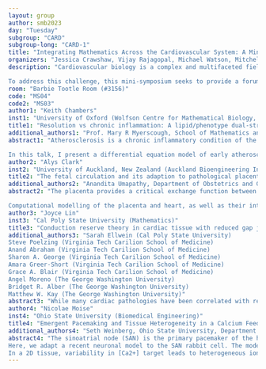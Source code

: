 ```yaml
---
layout: group
author: smb2023
day: "Tuesday"
subgroup: "CARD"
subgroup-long: "CARD-1"
title: "Integrating Mathematics Across the Cardiovascular System: A Mini-Symposium on Multilevel Modelling of Cardiovascular Biology"
organizers: "Jessica Crawshaw, Vijay Rajagopal, Michael Watson, Mitchel Colebank, Seth Weinberg"
description: "Cardiovascular biology is a complex and multifaceted field that encompasses a wide range of physical and biological processes occurring across multiple levels, including the cardiac, vascular, and microvascular systems. At each level of the cardiovascular system, mathematical modelling plays a critical role in integrating data and understanding the underlying mechanisms governing these processes. While there has been significant progress in mathematical and computational cardiovascular biology over the past decade, mathematicians and engineers at each level have tended to work in isolated silos, which risks producing a fragmented understanding of the cardiovascular system and threatens to slow scientific progress. This issue carries significant implications for the broader field of mathematical biology, as cardiovascular models frequently serve as building blocks for larger models of other systems, such as developmental biology, oncology, drug development, tissue engineering, and regenerative medicine.

To address this challenge, this mini-symposium seeks to provide a forum for collaboration between mathematicians and engineers from each level of the cardiovascular system. The aim is to facilitate the exchange of ideas, foster new collaborations, and promote a more comprehensive understanding of cardiovascular biology through mathematical modelling. The mini-symposium will feature talks by leading researchers in the field covering various topics, including cardiac physiology modelling, vascular disease, microvascular development, and blood flow dynamics. Each talk will showcase innovative mathematical models and computational tools used to understand the complex processes underlying cardiovascular development, function, and dysfunction. This mini-symposium provides a unique opportunity for mathematicians and engineers interested in cardiovascular biology to exchange ideas, discuss recent developments, and foster new collaborations."
room: "Barbie Tootle Room (#3156)"
code: "MS04"
code2: "MS03"
author1: "Keith Chambers"
inst1: "University of Oxford (Wolfson Centre for Mathematical Biology, Mathematical Institute)"
title1: "Resolution vs chronic inflammation: A lipid/phenotype dual-structured model for early atherosclerosis"
additional_authors1: "Prof. Mary R Myerscough, School of Mathematics and Statistics, University of Sydney; Prof. Helen M Byrne, Mathematical Institute, University of Oxford"
abstract1: "Atherosclerosis is a chronic inflammatory condition of the artery wall. Despite being the underlying cause of approximately half the deaths in westernized society, the disease remains incompletely understood due to its biological complexity. A key component of the disease is the role played by monocyte-derived macrophages, which are the primary type of immune cell recruited to the lesion in response to artery wall lipid accumulation. Macrophages accumulate lipid by clearing their local environment of low-density lipoprotein particles and cellular debris, and can offload lipid to HDL particles to ferry out of the lesion. Further, macrophages can either promote further inflammation or disease resolution by contributing to signaling pathways according to their phenotype. Macrophage phenotype is strongly influenced by microenvironmental stimuli and is commonly represented as a spectrum from pro-inflammatory M1-like cells to anti-inflammatory M2-like cells in the biological literature. The balance of M1-like and M2-like cells determines the trajectory of atherosclerosis.

In this talk, I present a differential equation model of early atherosclerosis with a macrophage population that is structured by both lipid load and phenotype. We consider firstly a discrete formulation in which lipid and phenotype are represented as indices taken from a bounded set of integers. We show that this model admits a closed subsystem by summing the equations of the full model. Numerical solutions indicate that if endothelial damage is ongoing, the model artery wall may exhibit chronic inflammation or oscillatory solutions that are induced by the partial resolution of inflammation. If endothelial damage is an initial transient, the model predicts a transition from a predominantly M1-like macrophage population at early times to a resolving M2-like population at later times; this behaviour reflects an acute inflammatory response."
author2: "Alys Clark"
inst2: "University of Auckland, New Zealand (Auckland Bioengineering Institute)"
title2: "The fetal circulation and its adaption to pathological placental development"
additional_authors2: "Anandita Umapathy, Department of Obstetrics and Gynaecology, Faculty of Medical and Health Sciences, University of Auckland; Sophie Shamailov, Department of Physics, Faculty of Sciences, University of Auckland; Toby Jackson, Auckland Bioengineering Institute, University of Auckland; Jo James, Department of Obstetrics and Gynaecology, Faculty of Medical and Health Sciences, University of Auckland"
abstract2: "The placenta provides a critical exchange function between the mother and developing fetus. To effectively exchange nutrients and gases it develops a complex branching vasculature across pregnancy. Dysfunction in its exchange capacity impacts fetal growth trajectory, leading to a condition known as fetal growth restriction (FGR). FGR results in increased long term cardiovascular risk for the baby, compared to appropriately grown fetuses. FGR placentae exhibit impaired vascular function, increasing the resistance in this major vascular bed within the fetal circulation. In turn, this dysfunction is thought to impact cardiac development, with FGR hearts exhibiting structural changes such as hypertrophy. However, the biomechanical interactions between the heart and the placenta in pregnancy are not well-established.

Computational modelling of the placenta and heart, as well as their interaction within the fetal circulation provides opportunities to better understand the contribution of pathological placental development to cardiac dysfunction in FGR pregnancies. Here we present an image and model based approach to understanding these interactions. First, we present detailed anatomical assessment of placental vascular structure, alongside model predictions of the impact of placental vascular network architecture on its haemodynamic function. We then assess the impact of placental vascular architecture embedded in a zero-dimensional fetal circulation model, that predicts the relationship between placental branching structure and clinically measurable ultrasound metrics. Finally, we show how we can extend this model and imaged based framework to animal models of placental dysfunction, where we have demonstrated a significant decrease in right ventricular cavity volume, alongside a reduction in placental vascular density."
author3: "Joyce Lin"
inst3: "Cal Poly State University (Mathematics)"
title3: "Conduction reserve theory in cardiac tissue with reduced gap junction coupling"
additional_authors3: "Sarah Ellwein (Cal Poly State University)
Steve Poelzing (Virginia Tech Carilion School of Medicine)
Anand Abraham (Virginia Tech Carilion School of Medicine)
Sharon A. George (Virginia Tech Carilion School of Medicine)
Amara Greer-Short (Virginia Tech Carilion School of Medicine)
Grace A. Blair (Virginia Tech Carilion School of Medicine)
Angel Moreno (The George Washington University)
Bridget R. Alber (The George Washington University)
Matthew W. Kay (The George Washington University)"
abstract3: "While many cardiac pathologies have been correlated with reduced gap junctional coupling, the relationship between phenotype and functional expression of the connexin gap junctional family of proteins is unclear. These proteins are an important modulator of cardiac conduction velocity, yet a 50% reduction of gap junctional protein has been shown to have little impact on myocardial conduction. We explore the theory of conduction reserve, which can operate through two mechanisms: The first mechanism, ephaptic coupling, maintains conduction with low gap junctional coupling by increasing the electrical fields generated in the sodium channel-rich clefts between neighboring myocytes. The other mechanism allows low gap junctional coupling to increase intracellular charge accumulation within myocytes, resulting in a faster transmembrane potential rate of change during depolarization that maintains macroscopic conduction. To provide insight into the role these two mechanisms play during gap junctional remodeling, we focus on the relationship between ephaptic coupling and charge accumulation using simulations as well as perfused mouse heart experiments. Mathematical modeling of conduction in a cardiac tissue as well as corresponding experimental heart studies will be presented. With insight from simulations, the relative contributions of ephaptic coupling and charge accumulation on action potential parameters and conduction velocities will be shown. Both simulation and experimental results support a common conclusion that low gap junctional coupling decreases and narrowing perinexal width increases the rate of the action potential upstroke when sodium channels are densely expressed at the ends of myocytes, indicating that conduction reserve may be more dependent on ephaptic coupling than charge accumulation under pathological conditions."
author4: "Nicolae Moise"
inst4: "Ohio State University (Biomedical Engineering)"
title4: "Emergent Pacemaking and Tissue Heterogeneity in a Calcium Feedback Regulatory Model of the Sinoatrial Node"
additional_authors4: "Seth Weinberg, Ohio State University, Department of Biomedical Engineering."
abstract4: "The sinoatrial node (SAN) is the primary pacemaker of the heart. SAN activity emerges at an early point in life, and maintains a steady rhythm for the lifetime of the organism. The ion channel composition and currents of the cells can be influenced by a variety of factors. Therefore, the emergent activity and long-term stability imply some form of dynamical feedback control of the SAN cell activity. 
Here, we adapt a recent neuronal model to the SAN rabbit cell. The model describes a minimal regulatory mechanism of neuronal ion channel conductance based on a feedback loop defined by an intracellular [Ca2+] level as its target. Briefly, the cell upregulates or downregulates its channel mRNA and membrane expression levels based on the difference between the intercellular Ca2+ level in the cell and a set intercellular Ca2+ target. Based on this feedback model, spontaneous electrical activity emerges in the SAN cell from a quiescent state with low initial conductances. As conductances increase, the intracellular [Ca2+] level reaches the target, and ion channel conductance reach a steady state consistent with sustained spontaneous activity. 
In a 2D tissue, variability in [Ca2+] target leads to heterogeneous ion channel expression and Ca2+ transients throughout the tissue. Further, dominant focal clusters appear, which interact with one another leading to a heterogeneous tissue cycle length, implying that variability in heart rate is an emergent property of the feedback model. Finally, the 2D tissue is robust to the silencing of leading cells or ion channel knock-outs. Thus, the calcium feedback regulatory model explains a number of experimental data using a minimal description of intracellular calcium and ion channel regulatory networks."
---
```

